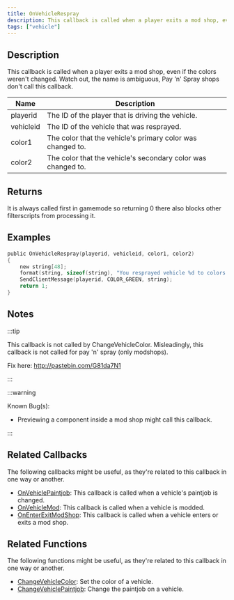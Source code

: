 ```yaml
---
title: OnVehicleRespray
description: This callback is called when a player exits a mod shop, even if the colors weren't changed.
tags: ["vehicle"]
---
```


## Description

This callback is called when a player exits a mod shop, even if the colors weren't changed. Watch out, the name is ambiguous, Pay 'n' Spray shops don't call this callback.

| Name      | Description                                                  |
| --------- | ------------------------------------------------------------ |
| playerid  | The ID of the player that is driving the vehicle.            |
| vehicleid | The ID of the vehicle that was resprayed.                    |
| color1    | The color that the vehicle's primary color was changed to.   |
| color2    | The color that the vehicle's secondary color was changed to. |

## Returns

It is always called first in gamemode so returning 0 there also blocks other filterscripts from processing it.

## Examples

```c
public OnVehicleRespray(playerid, vehicleid, color1, color2)
{
    new string[48];
    format(string, sizeof(string), "You resprayed vehicle %d to colors %d and %d!", vehicleid, color1, color2);
    SendClientMessage(playerid, COLOR_GREEN, string);
    return 1;
}
```

## Notes

:::tip

This callback is not called by ChangeVehicleColor. Misleadingly, this callback is not called for pay 'n' spray (only modshops).

Fix here: http://pastebin.com/G81da7N1

:::

:::warning

Known Bug(s):

- Previewing a component inside a mod shop might call this callback.

:::

## Related Callbacks

The following callbacks might be useful, as they're related to this callback in one way or another. 

- [OnVehiclePaintjob](OnVehiclePaintjob): This callback is called when a vehicle's paintjob is changed.
- [OnVehicleMod](OnVehicleMod): This callback is called when a vehicle is modded.
- [OnEnterExitModShop](OnEnterExitModShop): This callback is called when a vehicle enters or exits a mod shop.

## Related Functions

The following functions might be useful, as they're related to this callback in one way or another. 

- [ChangeVehicleColor](../functions/ChangeVehicleColor): Set the color of a vehicle.
- [ChangeVehiclePaintjob](../functions/ChangeVehiclePaintjob): Change the paintjob on a vehicle.
